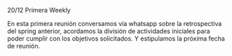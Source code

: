 20/12 Primera Weekly

En esta primera reunión conversamos vía whatsapp sobre la retrospectiva del spring anterior, acordamos la división de actividades iniciales para poder cumplir con los objetivos solicitados. Y estipulamos la próxima fecha de reunión. 
